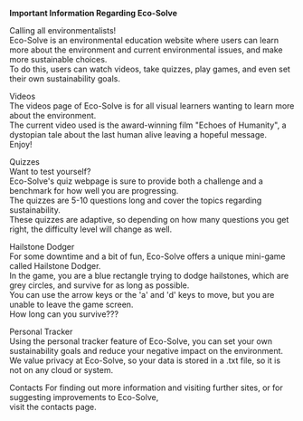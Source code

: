 **Important Information Regarding Eco-Solve**

Calling all environmentalists! <br>
Eco-Solve is an environmental education website where users can learn more about the environment and current environmental issues, and make more sustainable choices. <br>
To do this, users can watch videos, take quizzes, play games, and even set their own sustainability goals. <br>

Videos <br>
The videos page of Eco-Solve is for all visual learners wanting to learn more about the environment. <br>
The current video used is the award-winning film "Echoes of Humanity", a dystopian tale about the last human alive leaving a hopeful message. <br>
Enjoy! <br>

Quizzes <br>
Want to test yourself? <br>
Eco-Solve's quiz webpage is sure to provide both a challenge and a benchmark for how well you are progressing. <br>
The quizzes are 5-10 questions long and cover the topics regarding sustainability. <br>
These quizzes are adaptive, so depending on how many questions you get right, the difficulty level will change as well. <br>

Hailstone Dodger <br>
For some downtime and a bit of fun, Eco-Solve offers a unique mini-game called Hailstone Dodger. <br>
In the game, you are a blue rectangle trying to dodge hailstones, which are grey circles, and survive for as long as possible. <br>
You can use the arrow keys or the 'a' and 'd' keys to move, but you are unable to leave the game screen. <br>
How long can you survive??? <br>

Personal Tracker <br>
Using the personal tracker feature of Eco-Solve, you can set your own sustainability goals and reduce your negative impact on the environment. <br>
We value privacy at Eco-Solve, so your data is stored in a .txt file, so it is not on any cloud or system. <br>

Contacts
For finding out more information and visiting further sites, or for suggesting improvements to Eco-Solve, <br>
visit the contacts page. <br>

